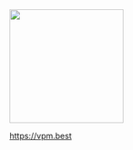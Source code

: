 <img width='200' src='https://camo.githubusercontent.com/6c5fc4b03d3e90a7c345407cb57a82c0f4a68607/68747470733a2f2f766c616e672e696f2f696d672f76706d2e706e67'>

https://vpm.best
